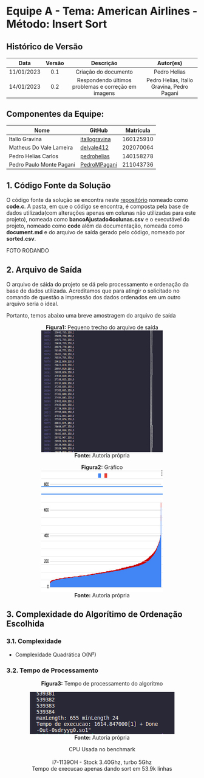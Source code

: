 

# Equipe A - Tema: American Airlines - Método: Insert Sort


## Histórico de Versão


|    Data    | Versão |           Descrição           |            Autor(es)             |
| :--------: | :----: | :---------------------------: | :------------------------------: |
| 11/01/2023 |  0.1   |     Criação do documento      |           Pedro Helias           |
| 14/01/2023 |  0.2   |     Respondendo últimos problemas e correção em imagens      |           Pedro Helias, Itallo Gravina, Pedro Pagani           |

## Componentes da Equipe:

| Nome            | GitHub      | Matrícula |
| ----------------- | ------------- | -----------  |
|  Itallo Gravina  | [itallogravina](https://github.com/itallogravina) | 160125910 | 
| Matheus Do Vale Lameira | [delvale412](https://github.com/delvale412) | 202070064 |
| Pedro Helias Carlos | [pedrohelias](https://github.com/pedrohelias) | 140158278 |
|  Pedro Paulo Monte Pagani  | [PedroMPagani](https://github.com/PedroMPagani) | 211043736 |


## 1. Código Fonte da Solução

O código fonte da solução se encontra neste <a href="https://github.com/pedrohelias/TP1-AmericanAirlines">repositório</a> nomeado como <b>code.c</b>. A pasta, em que o código se encontra, é composta pela base de dados utilizada(com alterações apenas em colunas não utilizadas para este projeto), nomeada como <b>bancoAjustado4colunas.csv</b> e o executável do projeto, nomeado como <b>code</b> além da documentação, nomeada como <b>document.md</b> e do arquivo de saída gerado pelo código, nomeado por <b>sorted.csv</b>. 

FOTO RODANDO

## 2. Arquivo de Saída

O arquivo de sáida do projeto se dá pelo processamento e ordenação da base de dados utilizada. Acreditamos que para atingir o solicitado no comando de questão a impressão dos dados ordenados em um outro arquivo seria o ideal. 

Portanto, temos abaixo uma breve amostragem do arquivo de saída

<div align="center">

<b>Figura1:</b> Pequeno trecho do arquivo de saída
<br>
<img align='center' height="320" width="320" src="https://github.com/pedrohelias/TP1-AmericanAirlines/blob/pedro/imagens/trecho_saida.png?raw=true">
<br>
<b>Fonte:</b> Autoria própria

<b>Figura2:</b> Gráfico
<br>
<img align='center' height="320" width="320" src="./imagens/be02ebc6-ae01-48ed-b2ce-ec8bda2110f7.jpg">
<br>
<b>Fonte:</b> Autoria própria

</div>

## 3. Complexidade do Algorítimo de Ordenação Escolhida

### 3.1. Complexidade
- Complexidade Quadrática O(N²)

### 3.2. Tempo de Processamento


<div align="center">

<b>Figura3:</b> Tempo de processamento do algoritmo
<br>

<img align='center' src="https://github.com/pedrohelias/TP1-AmericanAirlines/blob/pedro/imagens/tempo.png?raw=true">

<br>
<b>Fonte:</b> Autoria própria

CPU Usada no benchmark\
\
i7-1139OH - Stock 3.40Ghz, turbo 5Ghz
\
Tempo de execucao apenas dando sort em 53.9k linhas


</div>
